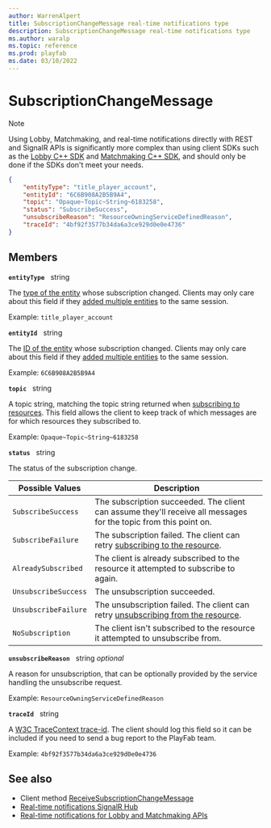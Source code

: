 ```yaml
---
author: WarrenAlpert
title: SubscriptionChangeMessage real-time notifications type
description: SubscriptionChangeMessage real-time notifications type
ms.author: waralp
ms.topic: reference
ms.prod: playfab
ms.date: 03/10/2022
---
```


# SubscriptionChangeMessage

> [!NOTE]
> Using Lobby, Matchmaking, and real-time notifications directly with REST and
> SignalR APIs is significantly more complex than using client SDKs such as the
> [Lobby C++
> SDK](../../multiplayer/lobby/playfabmultiplayerreference-cpp/pflobby/pflobby_members.md)
> and [Matchmaking C++
> SDK](../../multiplayer/lobby/playfabmultiplayerreference-cpp/pfmatchmaking/pfmatchmaking_members.md),
> and should only be done if the SDKs don't meet your needs.

```json
{
    "entityType": "title_player_account",
    "entityId": "6C6B908A2B5B9A4",
    "topic": "Opaque~Topic~String~6183258",
    "status": "SubscribeSuccess",
    "unsubscribeReason": "ResourceOwningServiceDefinedReason",
    "traceId": "4bf92f3577b34da6a3ce929d0e0e4736"
}
```

## Members

**`entityType`** &nbsp; string

The [type of the
entity](../../data/entities/available-built-in-entity-types.md#title_player_account)
whose subscription changed. Clients may only care about this field if they
[added multiple entities](../server-methods/add-entity-to-session.md) to the
same session.

Example: `title_player_account`

**`entityId`** &nbsp; string

The [ID of the
entity](../../data/entities/available-built-in-entity-types.md#title_player_account)
whose subscription changed. Clients may only care about this field if they
[added multiple entities](../server-methods/add-entity-to-session.md) to the
same session.

Example: `6C6B908A2B5B9A4`

**`topic`** &nbsp; string

A topic string, matching the topic string returned when [subscribing to
resources](../subscribing-to-resources.md). This field allows the client to keep
track of which messages are for which resources they subscribed to.

Example: `Opaque~Topic~String~6183258`

**`status`** &nbsp; string

The status of the subscription change.

| Possible Values | Description |
| --- | --- |
| `SubscribeSuccess` | The subscription succeeded. The client can assume they'll receive all messages for the topic from this point on. |
| `SubscribeFailure` | The subscription failed. The client can retry [subscribing to the resource](../subscribing-to-resources.md). |
| `AlreadySubscribed` | The client is already subscribed to the resource it attempted to subscribe to again. |
| `UnsubscribeSuccess` | The unsubscription succeeded. |
| `UnsubscribeFailure` | The unsubscription failed. The client can retry [unsubscribing from the resource](../subscribing-to-resources.md). |
| `NoSubscription` | The client isn't subscribed to the resource it attempted to unsubscribe from. |

**`unsubscribeReason`** &nbsp; string *optional*

A reason for unsubscription, that can be optionally provided by the service
handling the unsubscribe request.

Example: `ResourceOwningServiceDefinedReason`

**`traceId`** &nbsp; string

A [W3C TraceContext trace-id](https://www.w3.org/TR/trace-context/#trace-id).
The client should log this field so it can be included if you need to send a bug
report to the PlayFab team.

Example: `4bf92f3577b34da6a3ce929d0e0e4736`

## See also

- Client method
  [ReceiveSubscriptionChangeMessage](../client-methods/receive-subscription-change-message.md)
- [Real-time notifications SignalR Hub](../signalr-hub.md)
- [Real-time notifications for Lobby and Matchmaking APIs](../overview.md)
